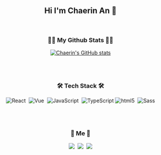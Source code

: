 <h2 align='center'> Hi I'm Chaerin An 👋</h3>


<br/>

<h3 align="center">👩‍💻 My Github Stats 👩‍💻</h3>
<div align="center">

[![Chaerin's GitHub stats](https://github-readme-stats.vercel.app/api?username=chaerin00&hide_title=true&show_icons=true&disable_animations=true&theme=vue&count_private=true)](https://github.com/anuraghazra/github-readme-stats)
</div>

<br><br>

<h3 align="center">🛠 Tech Stack 🛠</h3>
<p align='center'>
  <img alt="React" src="https://img.shields.io/badge/-React-45b8d8?style=flat-square&logo=react&logoColor=white" />&nbsp
  <img alt="Vue" src="https://img.shields.io/badge/-Vue-4FC08D?style=flat-square&logo=vue.js&logoColor=white" />&nbsp
  <img alt="JavaScript" src="https://img.shields.io/badge/-JavaScript-F7B93E?style=flat-square&logo=javascript&logoColor=white" />&nbsp
  <img alt="TypeScript" src="https://img.shields.io/badge/-TypeScript-1173B6?style=flat-square&logo=typescript&logoColor=white" />
  <img alt="html5" src="https://img.shields.io/badge/-HTML5-E34F26?style=flat-square&logo=html5&logoColor=white" />&nbsp
  <img alt="Sass" src="https://img.shields.io/badge/-Sass-CC6699?style=flat-square&logo=sass&logoColor=white" />
  <br/>
</p>


<br><br>
<h3 align="center"> 🙌 Me 🙌 </h3>
<p align="center">
  <a href="https://velog.io/@chaerin00"><img src="https://img.shields.io/badge/Tech%20Blog-11B48A?style=flat-square&logo=Vimeo&logoColor=white&link=https://velog.io/@woo0_hooo"/></a>&nbsp
  <a href="https://www.instagram.com/cha._.rin/"><img src="https://img.shields.io/badge/Instagram-E4405F?style=flat-square&logo=Instagram&logoColor=white&link=https://www.instagram.com/woo0_hooo/"/></a>&nbsp
  <a href="mailto:achrvv@gmail.com "><img src="https://img.shields.io/badge/Gmail-d14836?style=flat-square&logo=Gmail&logoColor=white&link=viliketh1s98@naver.com"/></a>
</p>
<br>

<!--
**chaerin00/chaerin00** is a ✨ _special_ ✨ repository because its `README.md` (this file) appears on your GitHub profile.

Here are some ideas to get you started:

- 🔭 I’m currently working on ...
- 🌱 I’m currently learning ...
- 👯 I’m looking to collaborate on ...
- 🤔 I’m looking for help with ...
- 💬 Ask me about ...
- 📫 How to reach me: ...
- 😄 Pronouns: ...
- ⚡ Fun fact: ...
-->

